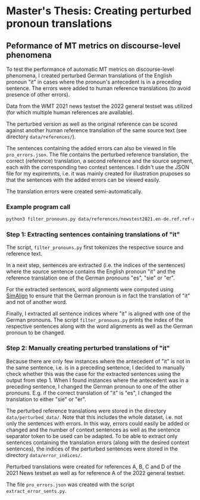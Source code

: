 # Master's Thesis: Creating perturbed pronoun translations
## Peformance of MT metrics on discourse-level phenomena

To test the performance of automatic MT metrics on discourse-level phenomena, I created
perturbed German translations of the English pronoun "it" in cases where the pronoun's antecedent
is in a preceding sentence. The errors were added to human reference translations (to avoid presence of other errors).

Data from the WMT 2021 news testset the 2022 general testset was utilized (for which multiple human references are available).

The perturbed version as well as the original reference can be scored against another human reference
translation of the same source text (see directory ```data/references/```).

The sentences containing the added errors can also be viewed in file ```pro_errors.json```. The file contains the perturbed reference translation, the correct (reference) translation, a second reference and the source segment, each with the corresponding two context sentences. I didn't use the JSON file for my expiremnts, i.e. it was mainly created for illustration pruposes so that the sentences with the added errors can be viewed easily.

The translation errors were created semi-automatically.


### Example program call
```bash
python3 filter_pronouns.py data/references/newstest2021.en-de.ref.ref-A.de \ data/sources/newstest2021.en-de.src.en
```


### Step 1: Extracting sentences containing translations of "it"

The script, ```filter_pronouns.py``` first tokenizes the respective source and reference text.

In a next step, sentences are extracted (i.e. the indices of the sentences) where the source sentence
contains the English pronoun "it" and the reference translation one of the German pronouns "es", "sie"
or "er".

For the extracted sentences, word alignments were computed using [SimAlign](https://github.com/cisnlp/simalign) to ensure that the German pronoun is in fact the translation of "it" and not of another word.

Finally, I extracted all sentence indices where "it" is aligned with one of the German pronouns. The script ```filter_pronouns.py``` prints the index of the respective sentences along with the word alignments as well as the German pronoun to be changed.


### Step 2: Manually creating perturbed translations of "it"

Because there are only few instances where the antecedent of "it" is not in the same sentence, i.e.
is in a preceding sentence, I decided to manually check whether this was the case for the extracted
sentences using the output from step 1. When I found instances where the antecedent was in a preceding sentence, I changed the German pronoun to one of the other pronouns. E.g. if the correct
translation of "it" is "es", I changed the translation to either "sie" or "er".

The perturbed reference translations were stored in the directory ```data/perturbed_data/```. Note that this includes the whole dataset, i.e. not only the sentences with errors. In this way, errors could easily be added or changed and the number of context sentences as well as the sentence separator token to be used can be adapted. To be able to extract only sentences containing the translation errors (along with the desired context sentences), the indices of the perturbed sentences were stored in the directory ```data/error_indices/```.

Perturbed translations were created for references A, B, C and D of the 2021 News testset as well as
for reference A of the 2022 general testset.

The file ```pro_errors.json``` was created with the script ```extract_error_sents.py```.

